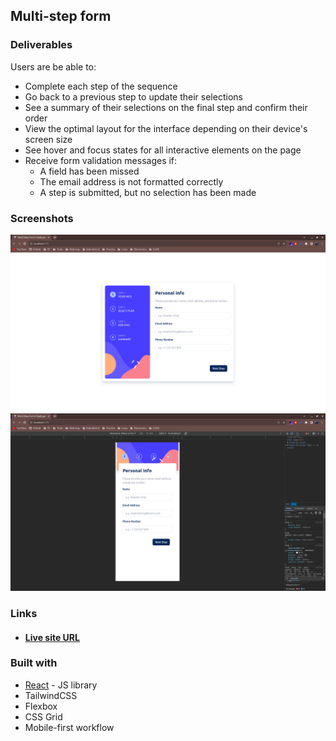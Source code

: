 ## Multi-step form

### Deliverables

Users are be able to:

- Complete each step of the sequence
- Go back to a previous step to update their selections
- See a summary of their selections on the final step and confirm their order
- View the optimal layout for the interface depending on their device's screen size
- See hover and focus states for all interactive elements on the page
- Receive form validation messages if:
  - A field has been missed
  - The email address is not formatted correctly
  - A step is submitted, but no selection has been made

### Screenshots

![alt-text](./public/preview/multi-step-form-desktop.png "Hover text")
![alt-text](./public/preview/multi-step-form-mobile.png "Hover text")

### Links

- #### [Live site URL](https://multi-stepform-frontend-mentor.vercel.app/)

### Built with

- [React](https://reactjs.org/) - JS library
- TailwindCSS
- Flexbox
- CSS Grid
- Mobile-first workflow
